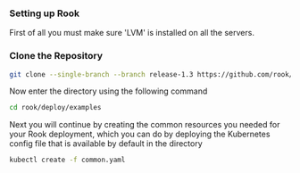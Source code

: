 ### Setting up Rook
First of all you must make sure 'LVM' is installed on all the servers.

### Clone the Repository

```bash
git clone --single-branch --branch release-1.3 https://github.com/rook/rook.git
```
Now enter the directory using the following command 

``` bash
cd rook/deploy/examples
````
Next you will continue by creating the common resources you needed for your Rook deployment, which you can do by deploying the Kubernetes config file that is available by default in the directory

``` bash
kubectl create -f common.yaml
```

